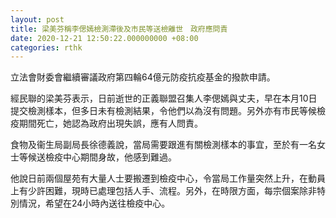 ```yaml
---
layout: post
title: 梁美芬稱李偲嫣檢測滯後及市民等送檢離世　政府應問責
date: 2020-12-21 12:50:22.000000000 +08:00
categories: rthk
---
```


立法會財委會繼續審議政府第四輪64億元防疫抗疫基金的撥款申請。

經民聯的梁美芬表示，日前逝世的正義聯盟召集人李偲嫣與丈夫，早在本月10日提交檢測樣本，但多日未有檢測結果，令他們以為沒有問題。另外亦有市民等候檢疫期間死亡，她認為政府出現失誤，應有人問責。

食物及衞生局副局長徐德義說，當局需要跟進有關檢測樣本的事宜，至於有一名女士等候送檢疫中心期間身故，他感到難過。

他說日前兩個屋苑有大量人士要搬遷到檢疫中心，令當局工作量突然上升，在動員上有少許困難，現時已處理包括人手、流程。另外，在時限方面，每宗個案除非特別情況，希望在24小時內送往檢疫中心。
